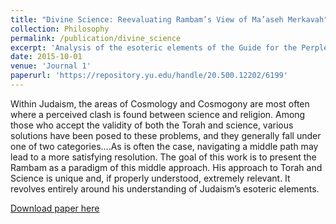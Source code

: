 ```yaml
---
title: "Divine Science: Reevaluating Rambam’s View of Ma’aseh Merkavah"
collection: Philosophy
permalink: /publication/divine_science
excerpt: 'Analysis of the esoteric elements of the Guide for the Perplexed'
date: 2015-10-01
venue: 'Journal 1'
paperurl: 'https://repository.yu.edu/handle/20.500.12202/6199'
---
```

Within Judaism, the areas of Cosmology and Cosmogony are most often where a perceived clash is found between science and religion. Among those who accept the validity of both the Torah and science, various solutions have been posed to these problems, and they generally fall under one of two categories....As is often the case, navigating a middle path may lead to a more satisfying resolution. The goal of this work is to present the Rambam as a paradigm of this middle approach. His approach to Torah and Science is unique and, if properly understood, extremely relevant. It revolves entirely around his understanding of Judaism’s esoteric elements.

[Download paper here](https://repository.yu.edu/handle/20.500.12202/6199)


